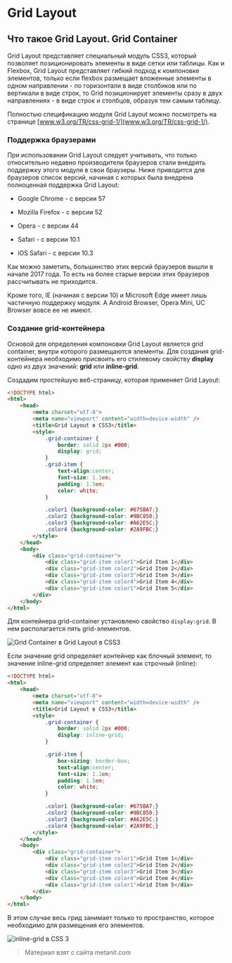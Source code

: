 # Grid Layout

## Что такое Grid Layout. Grid Container

Grid Layout представляет специальный модуль CSS3, который позволяет позиционировать элементы в виде сетки или таблицы. Как и Flexbox, Grid Layout представляет гибкий подход к компоновке элементов, только если flexbox размещает вложенные элементы в одном направлении - по горизонтали в виде столбиков или по вертикали в виде строк, то Grid позиционирует элементы сразу в двух направлениях - в виде строк и столбцов, образуя тем самым таблицу.

Полностью спецификацию модуля Grid Layout можно посмотреть на странице [www.w3.org/TR/css-grid-1/](www.w3.org/TR/css-grid-1/).

### Поддержка браузерами

При использовании Grid Layout следует учитывать, что только относительно недавно производители браузеров стали внедрять поддержку этого модуля в свои браузеры. Ниже приводится для браузеров список версий, начиная с которых была внедрена полноценная поддержка Grid Layout:

- Google Chrome - с версии 57

- Mozilla Firefox - с версии 52

- Opera - с версии 44

- Safari - с версии 10.1

- iOS Safari - с версии 10.3

Как можно заметить, большинство этих версий браузеров вышли в начале 2017 года. То есть на более старые версии этих браузеров рассчитывать не приходится.

Кроме того, IE (начиная с версии 10) и Microsoft Edge имеет лишь частичную поддержку модуля. А Android Browser, Opera Mini, UC Browser вовсе ее не имеют.

### Создание grid-контейнера

Основой для определения компоновки Grid Layout является grid container, внутри которого размещаются элементы. Для создания grid-контейнера необходимо присвоить его стилевому свойству **display** одно из двух значений: **grid** или **inline-grid**.

Создадим простейшую веб-страницу, которая применяет Grid Layout:

```html
<!DOCTYPE html>
<html>
    <head>
        <meta charset="utf-8">
        <meta name="viewport" content="width=device-width" />
        <title>Grid Layout в CSS3</title>
        <style>
            .grid-container {
                border: solid 2px #000;
                display: grid;
            }
            .grid-item {
                text-align:center;
                font-size: 1.1em;
                padding: 1.5em;
                color: white;
            }

            .color1 {background-color: #675BA7;}
            .color2 {background-color: #9BC850;}
            .color3 {background-color: #A62E5C;}
            .color4 {background-color: #2A9FBC;}
        </style>
    </head>
    <body>
        <div class="grid-container">
            <div class="grid-item color1">Grid Item 1</div>
            <div class="grid-item color2">Grid Item 2</div>
            <div class="grid-item color3">Grid Item 3</div>
            <div class="grid-item color4">Grid Item 4</div>
            <div class="grid-item color1">Grid Item 5</div>
        </div>
    </body>
</html>
```

Для контейнера grid-container установлено свойство `display:grid`. В нем располагается пять grid-элементов.

![Grid Container в Grid Layout в CSS3](https://metanit.com/web/html5/pics/grid2.png)

Если значение grid определяет контейнер как блочный элемент, то значение inline-grid определяет элемент как строчный (inline):

```html
<!DOCTYPE html>
<html>
    <head>
        <meta charset="utf-8">
        <meta name="viewport" content="width=device-width" />
        <title>Grid Layout в CSS3</title>
        <style>
            .grid-container {
                border: solid 2px #000;
                display: inline-grid;
            }

            .grid-item {
                box-sizing: border-box;
                text-align:center;
                font-size: 1.1em;
                padding: 1.5em;
                color: white;
            }

            .color1 {background-color: #675BA7;}
            .color2 {background-color: #9BC850;}
            .color3 {background-color: #A62E5C;}
            .color4 {background-color: #2A9FBC;}
        </style>
    </head>
    <body>
        <div class="grid-container">
            <div class="grid-item color1">Grid Item 1</div>
            <div class="grid-item color2">Grid Item 2</div>
            <div class="grid-item color3">Grid Item 3</div>
            <div class="grid-item color4">Grid Item 4</div>
            <div class="grid-item color1">Grid Item 5</div>
        </div>
    </body>
</html>
```

В этом случае весь грид занимает только то пространство, которое необходимо для размещения его элементов.

![inline-grid в CSS 3](https://metanit.com/web/html5/pics/grid3.png)


> Материал взят с сайта metanit.com
